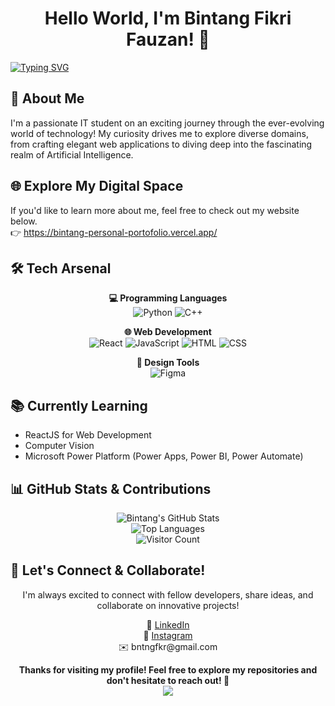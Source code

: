<h1 align="center">Hello World, I'm Bintang Fikri Fauzan! 👋</h1>

  <a href="https://git.io/typing-svg">
    <img src="https://readme-typing-svg.herokuapp.com?font=Fira+Code&pause=1000&width=435&lines=Passionate+%26+Dedicated+IT+Student;ML+%7C+Data+Analytics+Enthusiast;Junior+Web+Developer" alt="Typing SVG" />
  </a>


## 🚀 About Me

I'm a passionate IT student on an exciting journey through the ever-evolving world of technology! My curiosity drives me to explore diverse domains, from crafting elegant web applications to diving deep into the fascinating realm of Artificial Intelligence.

## 🌐 Explore My Digital Space
If you'd like to learn more about me, feel free to check out my website below.  
👉 https://bintang-personal-portofolio.vercel.app/

## 🛠️ Tech Arsenal

<div align="center">

**💻 Programming Languages**<br>
<img src="https://img.shields.io/badge/Python-3776AB?logo=python&logoColor=fff" alt="Python" />
<img src="https://img.shields.io/badge/C++-%2300599C.svg?logo=c%2B%2B&logoColor=white" alt="C++" />


**🌐 Web Development**<br>
<img src="https://img.shields.io/badge/React-%2320232a.svg?logo=react&logoColor=%2361DAFB" alt="React" />
<img src="https://img.shields.io/badge/JavaScript-F7DF1E?logo=javascript&logoColor=000" alt="JavaScript" />
<img src="https://img.shields.io/badge/HTML-%23E34F26.svg?logo=html5&logoColor=white" alt="HTML" />
<img src="https://img.shields.io/badge/CSS-639?logo=css&logoColor=fff" alt="CSS" />

**🎨 Design Tools**<br>
<img src="https://img.shields.io/badge/Figma-F24E1E?logo=figma&logoColor=white" alt="Figma" />

</div>

## 📚 Currently Learning  
- ReactJS for Web Development  
- Computer Vision  
- Microsoft Power Platform (Power Apps, Power BI, Power Automate)

## 📊 GitHub Stats & Contributions

<div align="center">
  <img src="https://github-readme-stats.vercel.app/api?username=bintangfikrif&show_icons=true&theme=tokyonight&hide_border=true" alt="Bintang's GitHub Stats"/><br>
  <img src="https://github-readme-stats.vercel.app/api/top-langs/?username=bintangfikrif&layout=compact&theme=tokyonight&hide_border=true" alt="Top Languages"/><br>
  <img src="https://komarev.com/ghpvc/?username=bintangfikrif&style=plastic" alt="Visitor Count"/>
</div>

## 🤝 Let's Connect & Collaborate!

<div align="center">
  <p>I'm always excited to connect with fellow developers, share ideas, and collaborate on innovative projects!</p>
  <p>
    🔗 <a href="https://www.linkedin.com/in/bintang-fikri-fauzan-2436751b0">LinkedIn</a><br>
    📸 <a href="https://www.instagram.com/bintangfikrif/">Instagram</a><br>
    ✉️ bntngfkr@gmail.com
  </p>
  <strong>Thanks for visiting my profile! Feel free to explore my repositories and don't hesitate to reach out! 🌟</strong>
</div>

<div align="center">
  <img src="https://capsule-render.vercel.app/api?type=waving&color=gradient&height=100&section=footer"/>
</div>
